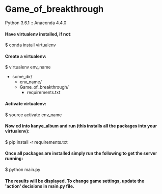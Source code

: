 # Game_of_breakthrough

Python 3.6.1 :: Anaconda 4.4.0

#### Have virtualenv installed, if not:
$ conda install virtualenv                                                                                                               


#### Create a virtualenv:
$ virtualenv env_name

- some_dir/
   - env_name/
   - Game_of_breakthrough/
      - requirements.txt

#### Activate virtualenv:
$ source activate env_name


#### Now cd into kanye_album and run (this installs all the packages into your virtualenv):
$ pip install -r requirements.txt


#### Once all packages are installed simply run the following to get the server running:
$ python main.py

#### The results will be displayed. To change game settings, update the 'action' decisions in main.py file.
